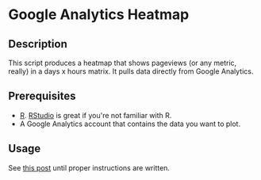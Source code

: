 # Google Analytics Heatmap

## Description

This script produces a heatmap that shows pageviews (or any metric, really) in a days x hours matrix. It pulls data directly from Google Analytics.

## Prerequisites

* [R](http://www.r-project.org/). [RStudio](http://www.rstudio.com/ide/) is great if you're not familiar with R.
* A Google Analytics account that contains the data you want to plot.

## Usage

See [this post](http://viget.com/inspire/2889) until proper instructions are written. 
